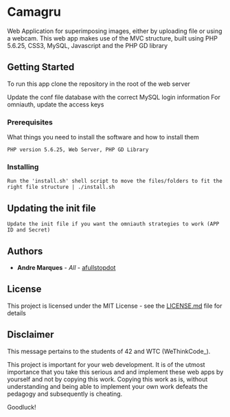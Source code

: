 # Camagru

Web Application for superimposing images, either by uploading file or using a webcam. This web app makes use of the MVC structure, built using PHP 5.6.25, CSS3, MySQL, Javascript and the PHP GD library

## Getting Started

To run this app clone the repository in the root of the web server

Update the conf file database with the correct MySQL login information
For omniauth, update the access keys

### Prerequisites

What things you need to install the software and how to install them

```
PHP version 5.6.25, Web Server, PHP GD Library
```

### Installing

```
Run the 'install.sh' shell script to move the files/folders to fit the right file structure | ./install.sh
```

## Updating the init file

```
Update the init file if you want the omniauth strategies to work (APP ID and Secret)
```

## Authors

* **Andre Marques** - *All* - [afullstopdot](https://github.com/afullstopdot)

## License

This project is licensed under the MIT License - see the [LICENSE.md](LICENSE.md) file for details

## Disclaimer

This message pertains to the students of 42 and WTC (WeThinkCode_).

This project is important for your web development.
It is of the utmost importance that you take this serious and and implement these web apps by yourself and not by copying this work.
Copying this work as is, without understanding and being able to implement your own work defeats the pedagogy and subsequently is cheating.

Goodluck!
